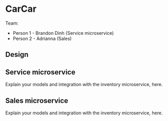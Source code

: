 # CarCar

Team:

- Person 1 - Brandon Dinh (Service microservice)
- Person 2 - Adrianna (Sales)

## Design

## Service microservice

Explain your models and integration with the inventory
microservice, here.

## Sales microservice

Explain your models and integration with the inventory
microservice, here.
